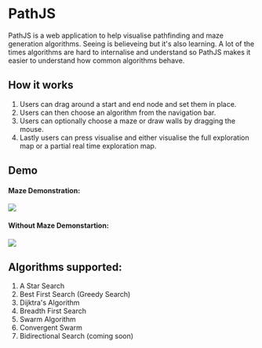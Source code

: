 # PathJS
PathJS is a web application to help visualise pathfinding and maze generation algorithms. Seeing is believeing but it's also learning. 
A lot of the times algorithms are hard to internalise and understand so PathJS makes it easier to understand how common algorithms behave.

## How it works

1. Users can drag around a start and end node and set them in place.
2. Users can then choose an algorithm from the navigation bar. 
3. Users can optionally choose a maze or draw walls by dragging the mouse.
4. Lastly users can press visualise and either visualise the full exploration map or a partial real time exploration map.

## Demo
#### Maze Demonstration:
![](https://i.gyazo.com/1d4ac4c5092378b3e1044e9c99c85b6b.gif)

#### Without Maze Demonstartion:
![](https://i.gyazo.com/001ea614d79b02971ed2edc72eb257d7.gif)

## Algorithms supported:
1. A Star Search
2. Best First Search (Greedy Search)
3. Dijktra's Algorithm
4. Breadth First Search
5. Swarm Algorithm
6. Convergent Swarm
7. Bidirectional Search (coming soon)
